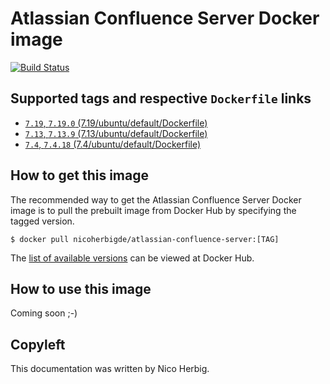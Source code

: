 # Atlassian Confluence Server Docker image

[![Build Status](https://github.com/nicoherbigio/docker-atlassian-confluence-server/actions/workflows/build-docker-images.yml/badge.svg)](https://github.com/nicoherbigio/docker-atlassian-confluence-server/actions/workflows/build-docker-images.yml)

## Supported tags and respective `Dockerfile` links

 * [`7.19`, `7.19.0` (7.19/ubuntu/default/Dockerfile)](https://github.com/nicoherbigio/docker-atlassian-confluence-server/blob/main/7.19/ubuntu/default/Dockerfile)
 * [`7.13`, `7.13.9` (7.13/ubuntu/default/Dockerfile)](https://github.com/nicoherbigio/docker-atlassian-confluence-server/blob/main/7.13/ubuntu/default/Dockerfile)
 * [`7.4`, `7.4.18` (7.4/ubuntu/default/Dockerfile)](https://github.com/nicoherbigio/docker-atlassian-confluence-server/blob/main/7.4/ubuntu/default/Dockerfile)

## How to get this image

The recommended way to get the Atlassian Confluence Server Docker image is to pull the prebuilt image from Docker Hub by specifying the tagged version.

```console
$ docker pull nicoherbigde/atlassian-confluence-server:[TAG]
```

The [list of available versions](https://hub.docker.com/r/nicoherbigde/atlassian-confluence-server/tags) can be viewed at Docker Hub.

## How to use this image

Coming soon ;-)

## Copyleft

This documentation was written by Nico Herbig.
